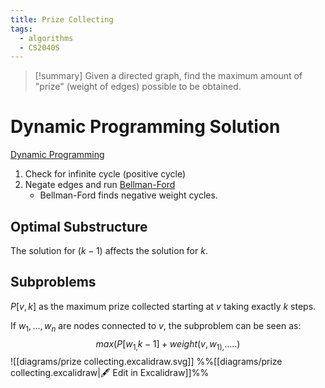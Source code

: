 ```yaml
---
title: Prize Collecting
tags:
  - algorithms
  - CS2040S
---
```

> [!summary] Given a directed graph, find the maximum amount of "prize" (weight of edges) possible to be obtained.

# Dynamic Programming Solution
[Dynamic Programming](../Paradigms/Dynamic%20Programming.md)

1. Check for infinite cycle (positive cycle)
2. Negate edges and run [Bellman-Ford](../Algorithms/Bellman-Ford.md)
   * Bellman-Ford finds negative weight cycles.

## Optimal Substructure
The solution for $(k-1)$ affects the solution for $k$.

## Subproblems
$P[v, k]$ as the maximum prize collected starting at $v$ taking exactly $k$ steps.

If $w_1,...,w_n$ are nodes connected to $v$, the subproblem can be seen as:
$$
max({P[w_{1,}k - 1] + weight(v,w_{1),}..... })
$$
![[diagrams/prize collecting.excalidraw.svg]]
%%[[diagrams/prize collecting.excalidraw|🖋 Edit in Excalidraw]]%%